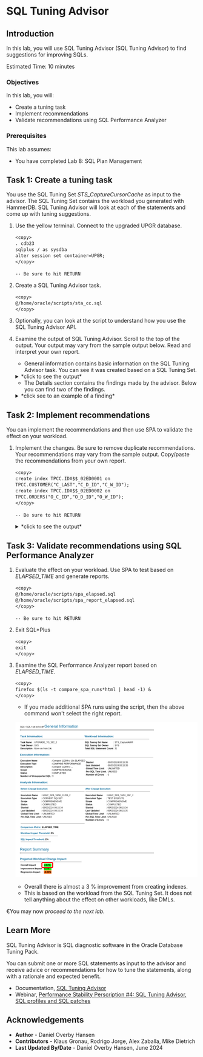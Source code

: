 # SQL Tuning Advisor

## Introduction

In this lab, you will use SQL Tuning Advisor (SQL Tuning Advisor) to find suggestions for improving SQLs.

Estimated Time: 10 minutes

### Objectives

In this lab, you will:

* Create a tuning task
* Implement recommendations
* Validate recommendations using SQL Performance Analyzer

### Prerequisites

This lab assumes:

- You have completed Lab 8: SQL Plan Management

## Task 1: Create a tuning task

You use the SQL Tuning Set *STS_CaptureCursorCache* as input to the advisor. The SQL Tuning Set contains the workload you generated with HammerDB. SQL Tuning Advisor will look at each of the statements and come up with tuning suggestions.

1. Use the yellow terminal. Connect to the upgraded UPGR database.

      ```
      <copy>
      . cdb23
      sqlplus / as sysdba
      alter session set container=UPGR;
      </copy>

      -- Be sure to hit RETURN
      ```

2. Create a SQL Tuning Advisor task.

    ```
    <copy>
    @/home/oracle/scripts/sta_cc.sql
    </copy>
    ```

3. Optionally, you can look at the script to understand how you use the SQL Tuning Advisor API.

4. Examine the output of SQL Tuning Advisor. Scroll to the top of the output. Your output may vary from the sample output below. Read and interpret your own report.

    * General information contains basic information on the SQL Tuning Advisor task. You can see it was created based on a SQL Tuning Set.

    <details>
    <summary>*click to see the output*</summary>
    ``` text
    ------------------------------------------------------
    GENERAL INFORMATION SECTION
    ------------------------------------------------------
    Tuning Task Name                : STA_UPGRADE_TO_23AI_CC
    Tuning Task Owner               : SYS
    Workload Type                   : SQL Tuning Set
    Scope                           : COMPREHENSIVE
    Time Limit(seconds)             : 360
    Completion Status               : COMPLETED
    Started at                      : 06/03/2024 08:56:45
    Completed at                    : 06/03/2024 08:57:06
    SQL Tuning Set (STS) Name       : STS_CaptureCursorCache
    SQL Tuning Set Owner            : SYS
    Number of Statements in the STS : 37
    ```
    </details>

    * The Details section contains the findings made by the advisor. Below you can find two of the findings.

    <details>
    <summary>*click see to an example of a finding*</summary>
    ``` text
    -------------------------------------------------------------------------------
    FINDINGS SECTION (2 findings)
    -------------------------------------------------------------------------------
    
    1- Index Finding (see explain plans section below)
    --------------------------------------------------
      The execution plan of this statement can be improved by creating one or more
      indices.
    
      Recommendation (estimated benefit: 97.77%)
      ------------------------------------------
      - Consider running the Access Advisor to improve the physical schema design
        or creating the recommended index.
        create index TPCC.IDX$$_02ED0001 on TPCC.CUSTOMER("C_LAST","C_D_ID","C_W_ID
        ");
    
      Rationale
      ---------
        Creating the recommended indices significantly improves the execution plan
        of this statement. However, it might be preferable to run "Access Advisor"
        using a representative SQL workload as opposed to a single statement. This
        will allow to get comprehensive index recommendations which takes into
        account index maintenance overhead and additional space consumption.
    
    2- Alternative Plan Finding
    ---------------------------
      Some alternative execution plans for this statement were found by searching
      the system's real-time and historical performance data.
    
      The following table lists these plans ranked by their average elapsed time.
      See section "ALTERNATIVE PLANS SECTION" for detailed information on each
      plan.
    
      id plan hash	last seen	     elapsed (s)  origin	  note
      -- ---------- -------------------- ------------ --------------- ----------------
       1  612465046  2024-06-03/07:02:38	    0.001 AWR		  original plan
       2 4040750106  2024-06-03/07:02:38	    0.041 AWR
    
      Information
      -----------
      - The Original Plan appears to have the best performance, based on the
        elapsed time per execution.  However, if you know that one alternative
        plan is better than the Original Plan, you can create a SQL plan baseline
        for it. This will instruct the Oracle optimizer to pick it over any other
        choices in the future.
        BEGIN
         dbms_sqltune.create_sql_plan_baseline(
          task_name => 'STA_UPGRADE_TO_23AI_CC',
          object_id => 5,
          owner_name => 'SYS',
          plan_hash_value => xxxxxxxx);
        END;
        /
    
    -------------------------------------------------------------------------------
    Object ID     : 7
    Schema Name   : TPCC
    Container Name: UPGR
    SQL ID	      : csv0xdm9c394t
    SQL Text      : SELECT O_ID, O_CARRIER_ID, O_ENTRY_D FROM (SELECT O_ID,
                    O_CARRIER_ID, O_ENTRY_D FROM ORDERS WHERE O_D_ID = :B3 AND
                    O_W_ID = :B2 AND O_C_ID=:B1 ORDER BY O_ID DESC) WHERE ROWNUM
                    = 1  
    ```
    </details>

    * In the end, there is a summary of the findings that you can use to implement all the recommendations.

    <details>
    <summary>*click to see the output*</summary>
    ``` text
    -- Script generated by DBMS_SQLTUNE package, advisor framework --
    -- Use this script to implement some of the recommendations    --
    -- made by the SQL tuning advisor.			       --
    --							       --
    -- NOTE: this script may need to be edited for your system     --
    --	 (index names, privileges, etc) before it is executed. --
    -----------------------------------------------------------------
    .
    (output truncated)
    .
    create index TPCC.IDX$$_02ED0001 on TPCC.CUSTOMER("C_LAST","C_D_ID","C_W_ID");
    create index TPCC.IDX$$_02ED0002 on TPCC.ORDERS("O_C_ID","O_D_ID","O_W_ID");
    create index TPCC.IDX$$_02ED0003 on TPCC.CUSTOMER("C_LAST","C_D_ID","C_W_ID");
    create index TPCC.IDX$$_02ED0003 on TPCC.CUSTOMER("C_LAST","C_D_ID","C_W_ID");
    ```
    </details>

## Task 2: Implement recommendations

You can implement the recommendations and then use SPA to validate the effect on your workload.

1. Implement the changes. Be sure to remove duplicate recommendations. Your recommendations may vary from the sample output. Copy/paste the recommendations from your own report.

    ```
    <copy>
    create index TPCC.IDX$$_02ED0001 on TPCC.CUSTOMER("C_LAST","C_D_ID","C_W_ID");
    create index TPCC.IDX$$_02ED0002 on TPCC.ORDERS("O_C_ID","O_D_ID","O_W_ID");
    </copy>

    -- Be sure to hit RETURN
    ```

    <details>
    <summary>*click to see the output*</summary>
    ``` text
    SQL> create index TPCC.IDX$$_02ED0001 on TPCC.CUSTOMER("C_LAST","C_D_ID","C_W_ID");

    Index created.

    SQL> create index TPCC.IDX$$_02ED0002 on TPCC.ORDERS("O_C_ID","O_D_ID","O_W_ID");

    Index created.
    ```
    </details>

    * This is an exercise only. In a real environment, don't accept the recommendations without thorough consideration.
    * In this lab, the recommendations are to create indexes. Although the effect on your workload might be positive, remember that indexes also affect DMLs.

## Task 3: Validate recommendations using SQL Performance Analyzer

1. Evaluate the effect on your workload. Use SPA to test based on *ELAPSED\_TIME* and generate reports.

    ```
    <copy>
    @/home/oracle/scripts/spa_elapsed.sql
    @/home/oracle/scripts/spa_report_elapsed.sql
    </copy>

    -- Be sure to hit RETURN
    ```

2. Exit SQL*Plus

    ```
    <copy>
    exit
    </copy>
    ```

3. Examine the SQL Performance Analyzer report based on *ELAPSED\_TIME*.

    ```
    <copy>
    firefox $(ls -t compare_spa_runs*html | head -1) &
    </copy>
    ```

    * If you made additional SPA runs using the script, then the above command won't select the right report.

    ![Creating indexes give a better performance](./images/sqltune-spa1.png " ")

    * Overall there is almost a 3 % improvement from creating indexes.
    * This is based on the workload from the SQL Tuning Set. It does not tell anything about the effect on other workloads, like DMLs.

€You may now *proceed to the next lab*.

## Learn More

SQL Tuning Advisor is SQL diagnostic software in the Oracle Database Tuning Pack.

You can submit one or more SQL statements as input to the advisor and receive advice or recommendations for how to tune the statements, along with a rationale and expected benefit.

* Documentation, [SQL Tuning Advisor](https://docs.oracle.com/en/database/oracle/oracle-database/19/tgsql/sql-tuning-advisor.html#GUID-8E1A39CB-A491-4254-8B31-9B1DF7B52AA1)
* Webinar, [Performance Stability Perscription #4: SQL Tuning Advisor, SQL profiles and SQL patches](https://www.youtube.com/watch?v=qCt1_Fc3JRs&t=4923s)

## Acknowledgements
* **Author** - Daniel Overby Hansen
* **Contributors** - Klaus Gronau, Rodrigo Jorge, Alex Zaballa, Mike Dietrich
* **Last Updated By/Date** - Daniel Overby Hansen, June 2024
